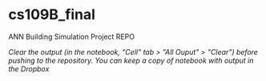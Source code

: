 # cs109B_final
ANN Building Simulation Project REPO

*Clear the output (in the notebook, "Cell" tab > "All Ouput" > "Clear") before pushing to the repository. You can keep a copy of notebook with output in the Dropbox*
